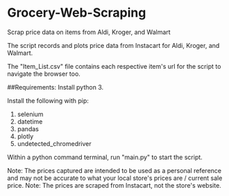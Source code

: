 # Grocery-Web-Scraping
Scrap price data on items from Aldi, Kroger, and Walmart 

The script records and plots price data from Instacart for Aldi, Kroger, and Walmart. 

The "Item_List.csv" file contains each respective item's url for the script to navigate the browser too. 

##Requirements: 
Install python 3. 

Install the following with pip: 
1. selenium
2. datetime
3. pandas
4. plotly
5. undetected_chromedriver

Within a python command terminal, run "main.py" to start the script. 

Note: The prices captured are intended to be used as a personal reference and may not be accurate to what your local store's prices are / current sale price. 
Note: The prices are scraped from Instacart, not the store's website. 
